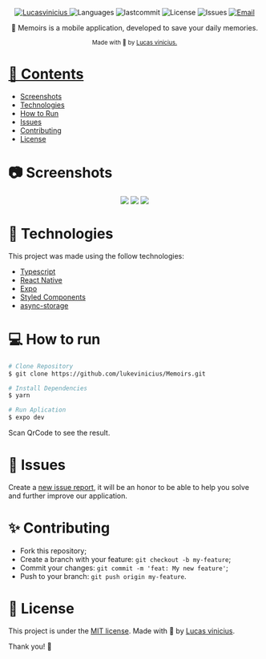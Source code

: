 <p align="center">
   <a href="https://linkedin.com/in/lukevinicius/">
      <img alt="Lucasvinicius" src="https://img.shields.io/badge/-lukevinicius-5965e0?style=flat&logo=Linkedin&logoColor=white" />
   </a>
  <img alt="Languages" src="https://img.shields.io/github/languages/count/lukevinicius/Memoirs?color=%235963C5" />
  <img alt="lastcommit" src="https://img.shields.io/github/last-commit/lukevinicius/Memoirs?color=%235761C3" />
  <img alt="License" src="https://img.shields.io/github/license/lukevinicius/Memoirs?color=%235E69D7" />
  <img alt="Issues" src="https://img.shields.io/github/issues/lukevinicius/Memoirs?color=%235965E0">
  <a href="mailto:lucasviniciusaalves@gmail.com">
   <img alt="Email" src="https://img.shields.io/badge/-lucasviniciusaalves%40gmail.com-%23525DCB" />
  </a>
</p>

<p align="center">
  🧠 Memoirs is a mobile application, developed to save your daily memories.</a>
</p>

<div align="center">
  <sub> Made with 💖 by
    <a href="https://github.com/lukevinicius">Lucas vinicius.
  </sub>
</div>

# 📌 Contents

* [Screenshots](#camera-screenshot)
* [Technologies](#rocket-technologies)
* [How to Run](#computer-how-to-run)
* [Issues](#bug-issues)
* [Contributing](#sparkles-issues)
* [License](#page_facing_up-license)

# :camera: Screenshots
<div align="center">
   <img src="https://mir-s3-cdn-cf.behance.net/project_modules/1400_opt_1/681940115844237.605630ddd52c9.jpg">
   <img src="https://mir-s3-cdn-cf.behance.net/project_modules/1400_opt_1/5bf07e115844237.605630ddd4587.gif">
   <img src="https://mir-s3-cdn-cf.behance.net/project_modules/1400_opt_1/8b7c0c115844237.605630ddd4b4a.jpg">
</div>

# :rocket: Technologies
This project was made using the follow technologies:

* [Typescript](https://www.typescriptlang.org/)
* [React Native](https://reactjs.org/)
* [Expo](https://expo.dev/)
* [Styled Components](https://styled-components.com/)
* [async-storage](https://docs.expo.dev/versions/latest/sdk/async-storage/)


# :computer: How to run

```bash
# Clone Repository
$ git clone https://github.com/lukevinicius/Memoirs.git
```

```bash
# Install Dependencies
$ yarn

# Run Aplication
$ expo dev
```
Scan QrCode to see the result.

# :bug: Issues

Create a <a href="https://github.com/lukevinicius/Memoirs/issues">new issue report</a>, it will be an honor to be able to help you solve and further improve our application.

# :sparkles: Contributing

- Fork this repository;
- Create a branch with your feature: `git checkout -b my-feature`;
- Commit your changes: `git commit -m 'feat: My new feature'`;
- Push to your branch: `git push origin my-feature`.

# :page_facing_up: License

This project is under the [MIT license](./LICENSE).
Made with 💖 by [Lucas vinicius](https://linkedin.com/in/lukevinicius/).

Thank you! 🌠
